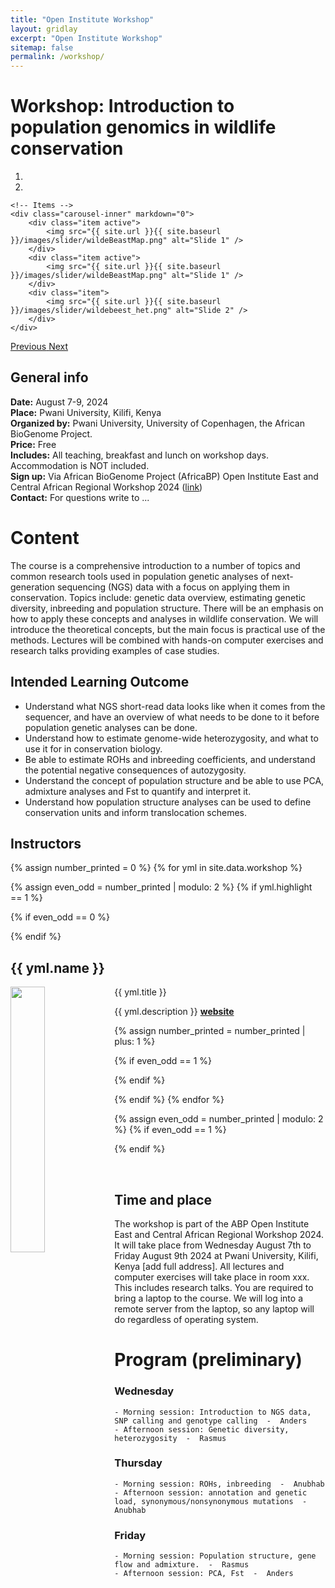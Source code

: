 ```yaml
---
title: "Open Institute Workshop"
layout: gridlay
excerpt: "Open Institute Workshop"
sitemap: false
permalink: /workshop/
---
```



# Workshop: Introduction to population genomics in wildlife conservation
<div markdown="0" id="carousel" class="carousel slide" data-ride="carousel" data-interval="4000" data-pause="hover" >
    <!-- Menu -->
    <ol class="carousel-indicators">
        <li data-target="#carousel" data-slide-to="0" class="active"></li>
        <li data-target="#carousel" data-slide-to="1"></li>
    </ol>

    <!-- Items -->
    <div class="carousel-inner" markdown="0">
        <div class="item active">
            <img src="{{ site.url }}{{ site.baseurl }}/images/slider/wildeBeastMap.png" alt="Slide 1" />
        </div>
        <div class="item active">
            <img src="{{ site.url }}{{ site.baseurl }}/images/slider/wildeBeastMap.png" alt="Slide 1" />
        </div>
        <div class="item">
            <img src="{{ site.url }}{{ site.baseurl }}/images/slider/wildebeest_het.png" alt="Slide 2" />
        </div>
    </div>
  <a class="left carousel-control" href="#carousel" role="button" data-slide="prev">
    <span class="glyphicon glyphicon-chevron-left" aria-hidden="true"></span>
    <span class="sr-only">Previous</span>
  </a>
  <a class="right carousel-control" href="#carousel" role="button" data-slide="next">
    <span class="glyphicon glyphicon-chevron-right" aria-hidden="true"></span>
    <span class="sr-only">Next</span>
  </a>
</div>


## General info

**Date:** August 7-9, 2024 <br/>
**Place:** Pwani University, Kilifi, Kenya  <br/>
**Organized by:** Pwani University, University of Copenhagen, the African BioGenome Project. <br/>
**Price:** Free <br/>
**Includes:** All teaching, breakfast and lunch on workshop days. Accommodation is NOT included. <br/>
**Sign up:** Via African BioGenome Project (AfricaBP) Open Institute East and Central African Regional Workshop 2024 ([link]( https://docs.google.com/forms/d/e/1FAIpQLSfzZxCkLfyPRSr7qBZbCAbW80VApLepzkD_9JZijcHUlTJ9fg/viewform))  <br/>
**Contact:** For questions write to ...  <br/>

# Content
The course is a comprehensive introduction to a number of topics and common research tools used in population genetic analyses of next-generation sequencing (NGS) data with a focus on applying them in conservation. Topics include: genetic data overview, estimating genetic diversity, inbreeding and population structure. There will be an emphasis on how to apply these concepts and analyses in wildlife conservation. We will introduce the theoretical concepts, but the main focus is practical use of the methods. Lectures will be combined with hands-on computer exercises and research talks providing examples of case studies. 

## Intended Learning Outcome
- Understand what NGS short-read data looks like when it comes from the sequencer, and have an overview of what needs to be done to it before population genetic analyses can be done. 
- Understand how to estimate genome-wide heterozygosity, and what to use it for in conservation biology. 
- Be able to estimate ROHs and inbreeding coefficients, and understand the potential negative consequences of autozygosity.
- Understand the concept of population structure and be able to use PCA, admixture analyses and Fst to quantify and interpret it.
- Understand how population structure analyses can be used to define conservation units and inform translocation schemes.

## Instructors

{% assign number_printed = 0 %}
{% for yml in site.data.workshop %}

{% assign even_odd = number_printed | modulo: 2 %}
{% if yml.highlight == 1 %}

{% if even_odd == 0 %}
<div class="row">
{% endif %}

<div class="col-sm-6 clearfix">
 <div class="well">
  <h2>{{ yml.name }}</h2>
  <pubtit>{{ yml.title }}</pubtit>
  <img src="{{ site.url }}{{ site.baseurl }}/images/teampic/{{ yml.image }}" class="img-responsive" width="33%" style="float: left" />
  <p>{{ yml.description }} <strong><a href="{{ yml.website }}">website</a></strong></p>  
 </div>
</div>

{% assign number_printed = number_printed | plus: 1 %}

{% if even_odd == 1 %}
</div>
{% endif %}

{% endif %}
{% endfor %}

{% assign even_odd = number_printed | modulo: 2 %}
{% if even_odd == 1 %}
</div>
{% endif %}

<p> &nbsp; </p>



## Time and place

The workshop is part of the ABP Open Institute East and Central African Regional Workshop 2024. It will take place from Wednesday August 7th to Friday August 9th 2024 at Pwani University, Kilifi, Kenya [add full address]. All lectures and computer exercises will take place in room xxx. This includes research talks. 
You are required to bring a laptop to the course. We will log into a remote server from the laptop, so any laptop will do regardless of operating system. 



# Program (preliminary)

### Wednesday
    - Morning session: Introduction to NGS data, SNP calling and genotype calling  -  Anders
    - Afternoon session: Genetic diversity, heterozygosity  -  Rasmus

### Thursday
    - Morning session: ROHs, inbreeding  -  Anubhab
    - Afternoon session: annotation and genetic load, synonymous/nonsynonymous mutations  -  Anubhab
    
### Friday
    - Morning session: Population structure, gene flow and admixture.  -  Rasmus
    - Afternoon session: PCA, Fst  -  Anders
    
